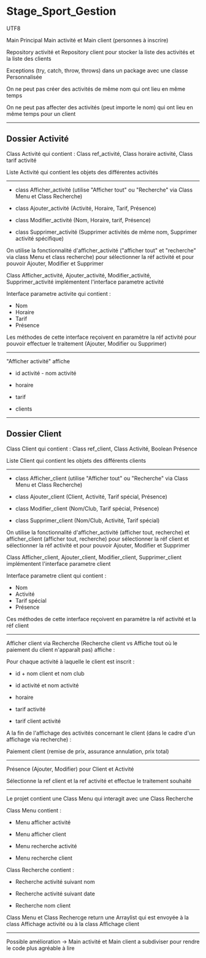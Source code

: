 # Stage_Sport_Gestion
UTF8

Main Principal
Main activité et Main client (personnes à inscrire)

Repository activité et Repository client pour stocker la liste des activités et la liste des clients

Exceptions (try, catch, throw, throws) dans un package avec une classe Personnalisée

On ne peut pas créer des activités de même nom qui ont lieu en même temps

On ne peut pas affecter des activités (peut importe le nom) qui ont lieu en même temps pour un client

----------------------------------------------------------------------------------------

Dossier Activité
----------------

Class Activité qui contient : Class ref_activité, Class horaire activité, Class tarif activité

Liste Activité qui contient les objets des différentes activités 

------------

- class Afficher_activité (utilise "Afficher tout" ou "Recherche" via Class Menu et Class Recherche)

- class Ajouter_activité (Activité, Horaire, Tarif, Présence)

- class Modifier_activité (Nom, Horaire, tarif, Présence)

- class Supprimer_activité (Supprimer activités de même nom, Supprimer activité spécifique)

On utilise la fonctionnalité d'afficher_activité ("afficher tout" et "recherche" via class Menu et class recherche) pour sélectionner la réf activité et pour pouvoir Ajouter, Modifier et Supprimer

Class Afficher_activité, Ajouter_activité, Modifier_activité, Supprimer_activité implémentent l'interface parametre activité

Interface parametre activite qui contient :
- Nom
- Horaire
- Tarif
- Présence

Les méthodes de cette interface reçoivent en paramètre la réf activité pour pouvoir effectuer le traitement (Ajouter, Modifier ou Supprimer)

-----------

"Afficher activité" affiche

- id activité - nom activité

- horaire

- tarif

- clients

-----------------------------------------------------------------------------

Dossier Client
--------------


Class Client qui contient : Class ref_client, Class Activité, Boolean Présence

Liste Client qui contient les objets des différents clients

------------

- class Afficher_client (utilise "Afficher tout" ou "Recherche" via Class Menu et Class Recherche)

- class Ajouter_client (Client, Activité, Tarif spécial, Présence)

- class Modifier_client (Nom/Club, Tarif spécial, Présence)

- class Supprimer_client (Nom/Club, Activité, Tarif spécial)

On utilise la fonctionnalité d'afficher_activité (afficher tout, recherche) et afficher_client (afficher tout, recherche) 
pour sélectionner la réf client et sélectionner la réf activité et pour pouvoir Ajouter, Modifier et Supprimer

Class Afficher_client, Ajouter_client, Modifier_client, Supprimer_client implémentent l'interface parametre client

Interface parametre client qui contient :
- Nom
- Activité
- Tarif spécial
- Présence

Ces méthodes de cette interface reçoivent en paramètre la réf activité et la réf client

------------------

Afficher client via Recherche (Recherche client vs Affiche tout où le paiement du client n'apparaît pas) affiche : 

Pour chaque activité à laquelle le client est inscrit :

- id + nom client et nom club

- id activité et nom activité

- horaire

- tarif activité

- tarif client activité

A la fin de l'affichage des activités concernant le client (dans le cadre d'un affichage via recherche) :

Paiement client (remise de prix, assurance annulation, prix total)

---------------------------------------------------------

Présence (Ajouter, Modifier) pour Client et Activité 

Sélectionne la ref client et la ref activité et effectue le traitement souhaité

--------------------------------------------------------------

Le projet contient une Class Menu qui interagit avec une Class Recherche

Class Menu contient :

- Menu afficher activité

- Menu afficher client

- Menu recherche activité

- Menu recherche client


Class Recherche contient : 

- Recherche activité suivant nom

- Recherche activité suivant date

- Recherche nom client


Class Menu et Class Rechercge return une Arraylist qui est envoyée à la class Affichage activité ou à la class Affichage client

-----------------------------------------------------

Possible amélioration ->  Main activité et Main client a subdiviser pour rendre le code plus agréable à lire

